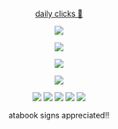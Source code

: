 <div align="center">

[daily clicks :watermelon:](https://arab.org/click-to-help/palestine/)

![](https://komarev.com/ghpvc/?username=sacredlustre&color=bb000d&base=10&style=plastic&label=ENGINESNARL)

![](https://i.imgur.com/7YswaYi.png)

![](https://i.imgur.com/nGsZzt6.png)

![](https://i.imgur.com/7YswaYi.png)

![](https://gifcity.carrd.co/assets/images/gallery60/9fbc1e5f.gif?v=e3c0bc0f) ![](https://64.media.tumblr.com/8c691a554724661e8dec7df3fcad3bce/0c820f0998983673-b2/s250x400/651896322d41c7a4200fb654bc29136e40b4aced.pnj) ![](https://i.imgur.com/J8A8GV3.gif) ![](https://64.media.tumblr.com/c74c07120848f7e9e56c1dab90045360/ddc13e375b772fda-7f/s100x200/abe1647dced8fc11c5bff20608d5e147f15a03b7.pnj) ![](https://i.imgur.com/6K3DGBM.jpeg)

atabook signs appreciated!!
